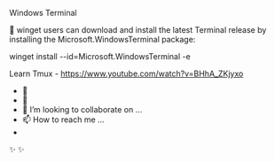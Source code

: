 	
Windows Terminal

👋 winget users can download and install the latest Terminal release by installing the Microsoft.WindowsTerminal package:

winget install --id=Microsoft.WindowsTerminal -e



Learn Tmux - https://www.youtube.com/watch?v=BHhA_ZKjyxo
- 👀 
- 🌱 
- 💞️ I’m looking to collaborate on ...
- 📫 How to reach me ...
- 

✨  ✨ 